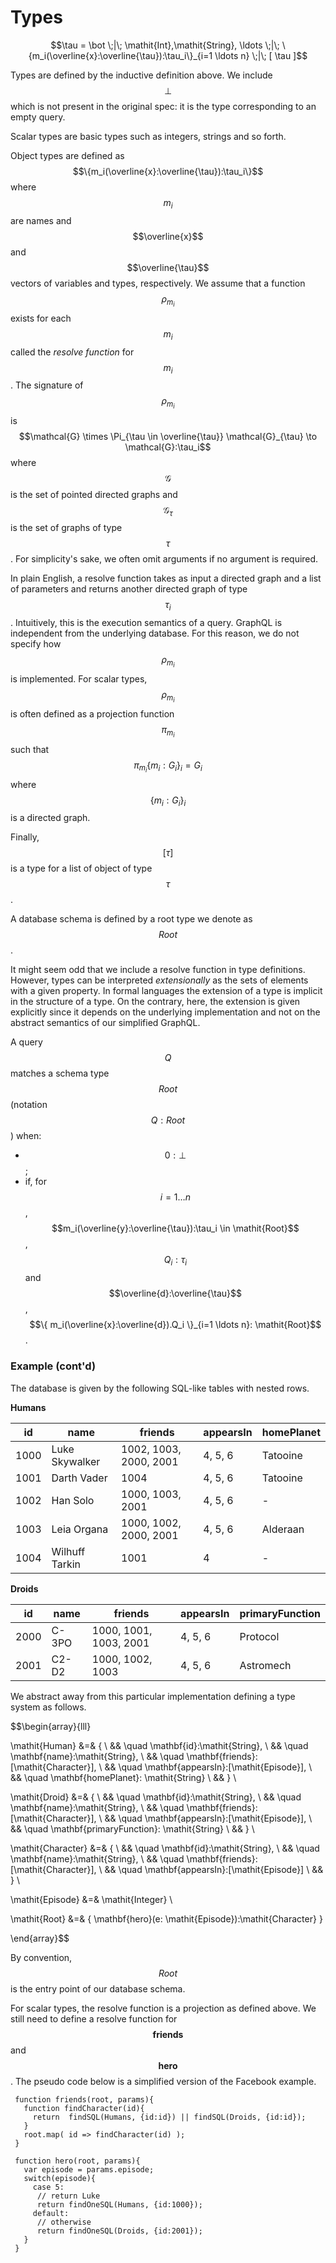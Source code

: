 # Types

$$\tau = \bot \;|\; \mathit{Int},\mathit{String}, \ldots \;|\; \{m_i(\overline{x}:\overline{\tau}):\tau_i\}_{i=1 \ldots n} \;|\; [ \tau ]$$

Types are defined by the inductive definition above. We include $$\bot$$ which is not present in the original spec: it is the type corresponding to an empty query.

Scalar types are basic types such as integers, strings and so forth.

Object types are defined as $$\{m_i(\overline{x}:\overline{\tau}):\tau_i\}$$ where $$m_i$$ are names and $$\overline{x}$$ and $$\overline{\tau}$$ vectors of variables and types, respectively. We assume that a function $$\rho_{m_i}$$ exists for each $$m_i$$ called the _resolve function_ for $$m_i$$. The signature of $$\rho_{m_i}$$ is $$\mathcal{G} \times \Pi_{\tau \in \overline{\tau}} \mathcal{G}_{\tau} \to \mathcal{G}:\tau_i$$ where $$\mathcal{G}$$ is the set of pointed directed graphs and $$\mathcal{G}_{\tau}$$ is the set of graphs of type $$\tau$$. For simplicity's sake, we often omit arguments if no argument is required.

In plain English, a resolve function takes as input a directed graph and a list of parameters and returns another directed graph of type $$\tau_i$$. Intuitively, this is the execution semantics of a query. GraphQL is independent from the underlying database. For this reason, we do not specify how $$\rho_{m_i}$$ is implemented. For scalar types, $$\rho_{m_i}$$ is often defined as a projection function $$\pi_{m_i}$$ such that $$\pi_{m_i} \{m_i:G_i\}_i = G_i$$ where $$\{m_i:G_i\}_i$$ is a directed graph.

Finally, $$[ \tau ]$$ is a type for a list of object of type $$\tau$$.

A database schema is defined by a root type we denote as $$\mathit{Root}$$.

It might seem odd that we include a resolve function in type definitions. However, types can be interpreted _extensionally_ as the sets of elements with a given property. In formal languages the extension of a type is implicit in the structure of a type. On the contrary, here, the extension is given explicitly since it depends on the underlying implementation and not on the abstract semantics of our simplified GraphQL.

A query $$Q$$ matches a schema type $$\mathit{Root}$$ (notation $$Q:\mathit{Root}$$) when:

* $$0:\bot$$;
* if, for $$i=1 \ldots n$$, $$m_i(\overline{y}:\overline{\tau}):\tau_i \in \mathit{Root}$$, $$Q_i:\tau_i$$ and $$\overline{d}:\overline{\tau}$$, $$\{ m_i(\overline{x}:\overline{d}).Q_i \}_{i=1 \ldots n}: \mathit{Root}$$.

### Example (cont'd)

The database is given by the following SQL-like tables with nested rows.

**Humans**

| id | name | friends | appearsIn | homePlanet |
| -- | -- | -- | -- | -- |
| 1000 | Luke Skywalker  | 1002, 1003, 2000, 2001 | 4, 5, 6 | Tatooine |
| 1001 | Darth Vader     | 1004 | 4, 5, 6 | Tatooine |
| 1002 | Han Solo  | 1000, 1003, 2001 | 4, 5, 6 | - |
| 1003 | Leia Organa  | 1000, 1002, 2000, 2001 | 4, 5, 6 | Alderaan |
| 1004 | Wilhuff Tarkin  | 1001 | 4 | - |

**Droids**

| id | name | friends | appearsIn | primaryFunction |
| -- | -- | -- | -- | -- |
| 2000 | C-3PO  | 1000, 1001, 1003, 2001 | 4, 5, 6 | Protocol |
| 2001 | C2-D2  | 1000, 1002, 1003 | 4, 5, 6 | Astromech |

We abstract away from this particular implementation defining a type system as follows.

$$\begin{array}{lll}

  \mathit{Human} &=& \{ \\
    && \quad \mathbf{id}:\mathit{String}, \\
    && \quad \mathbf{name}:\mathit{String}, \\
    && \quad \mathbf{friends}:[\mathit{Character}], \\
    && \quad \mathbf{appearsIn}:[\mathit{Episode}], \\
    && \quad \mathbf{homePlanet}: \mathit{String} \\
    && \} \\

  \mathit{Droid} &=& \{ \\
    && \quad \mathbf{id}:\mathit{String}, \\
    && \quad \mathbf{name}:\mathit{String}, \\
    && \quad \mathbf{friends}:[\mathit{Character}], \\
    && \quad \mathbf{appearsIn}:[\mathit{Episode}], \\
    && \quad \mathbf{primaryFunction}: \mathit{String} \\
    && \} \\

  \mathit{Character} &=& \{ \\
    && \quad \mathbf{id}:\mathit{String}, \\
    && \quad \mathbf{name}:\mathit{String}, \\
    && \quad \mathbf{friends}:[\mathit{Character}], \\
    && \quad \mathbf{appearsIn}:[\mathit{Episode}] \\
    && \} \\

  \mathit{Episode} &=& \mathit{Integer} \\

  \mathit{Root} &=& \{ \mathbf{hero}(e: \mathit{Episode}):\mathit{Character} \}

\end{array}$$

By convention, $$\mathit{Root}$$ is the entry point of our database schema.

For scalar types, the resolve function is a projection as defined above. We still need to define a resolve function for $$\mathbf{friends}$$ and  $$\mathbf{hero}$$. The pseudo code below is a simplified version of the Facebook example.

     function friends(root, params){
       function findCharacter(id){
         return  findSQL(Humans, {id:id}) || findSQL(Droids, {id:id});
       }
       root.map( id => findCharacter(id) );
     }

     function hero(root, params){
       var episode = params.episode;
       switch(episode){
         case 5:
          // return Luke
          return findOneSQL(Humans, {id:1000});
         default:
          // otherwise
          return findOneSQL(Droids, {id:2001});
       }
     }
